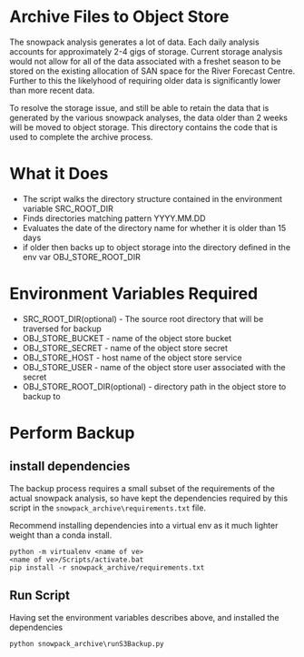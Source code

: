 # Archive Files to Object Store

The snowpack analysis generates a lot of data. Each daily analysis accounts for
approximately 2-4 gigs of storage.  Current storage analysis would not allow
for all of the data associated with a freshet season to be stored on the
existing allocation of SAN space for the River Forecast Centre.  Further to
this the likelyhood of requiring older data is significantly lower than more
recent data.

To resolve the storage issue, and still be able to retain the data that is
generated by the various snowpack analyses, the data older than 2 weeks will be
moved to object storage.  This directory contains the code that is used to
complete the archive process.

# What it Does

* The script walks the directory structure contained in the environment variable SRC_ROOT_DIR
* Finds directories matching pattern YYYY.MM.DD
* Evaluates the date of the directory name for whether it is older than 15 days
* if older then backs up to object storage into the directory defined in the env var OBJ_STORE_ROOT_DIR

# Environment Variables Required

* SRC_ROOT_DIR(optional) - The source root directory that will be traversed for backup
* OBJ_STORE_BUCKET - name of the object store bucket
* OBJ_STORE_SECRET - name of the object store secret
* OBJ_STORE_HOST - host name of the object store service
* OBJ_STORE_USER - name of the object store user associated with the secret
* OBJ_STORE_ROOT_DIR(optional) - directory path in the object store to backup to

# Perform Backup

## install dependencies
The backup process requires a small subset of the requirements of the actual
snowpack analysis, so have kept the dependencies required by this script in
the `snowpack_archive\requirements.txt` file.

Recommend installing dependencies into a virtual env as it much lighter weight
than a conda install.

```
python -m virtualenv <name of ve>
<name of ve>/Scripts/activate.bat
pip install -r snowpack_archive/requirements.txt
```

## Run Script
Having set the environment variables describes above, and installed the dependencies

```
python snowpack_archive\runS3Backup.py
```